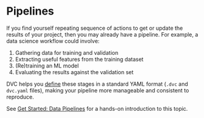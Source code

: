 # Pipelines

If you find yourself repeating sequence of actions to get or update the results
of your project, then you may already have a pipeline. For example, a data
science workflow could involve:

1. Gathering data for training and validation
2. Extracting useful features from the training dataset
3. (Re)training an ML model
4. Evaluating the results against the validation set

DVC helps you [define] these stages in a standard YAML format (`.dvc` and
`dvc.yaml` files), making your <abbr>pipeline</abbr> more manageable and
consistent to reproduce.

See [Get Started: Data Pipelines] for a hands-on introduction to this topic.

[define]: /doc/user-guide/pipelines/defining-pipelines
[get started: data pipelines]: /doc/start/data-management/data-pipelines
